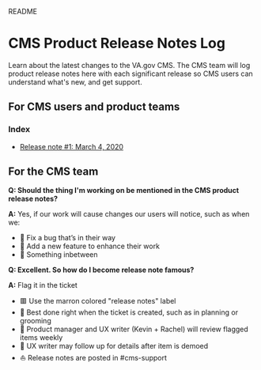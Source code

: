 README
# CMS Product Release Notes Log
Learn about the latest changes to the VA.gov CMS. The CMS team will log product release notes here with each significant release so CMS users can understand what's new, and get support.

## For CMS users and product teams
### Index

- [Release note #1: March 4, 2020](https://github.com/department-of-veterans-affairs/va.gov-cms/blob/master/product-release-notes/2020-03-04_Product-release-notes-1.md)

## For the CMS team

**Q: Should the thing I'm working on be mentioned in the CMS product release notes?**

**A:** Yes, if our work will cause changes our users will notice, such as when we: 
* 🐛 Fix a bug that’s in their way
* 🎁 Add a new feature to enhance their work
* 🦆 Something inbetween

**Q: Excellent. So how do I become release note famous?**

**A:** Flag it in the ticket
* 🟥 Use the marron colored "release notes" label 
* 🧹 Best done right when the ticket is created, such as in planning or grooming
* 📎 Product manager and UX writer (Kevin + Rachel) will review flagged items weekly
* 💎 UX writer may follow up for details after item is demoed
* ⛵️ Release notes are posted in #cms-support

